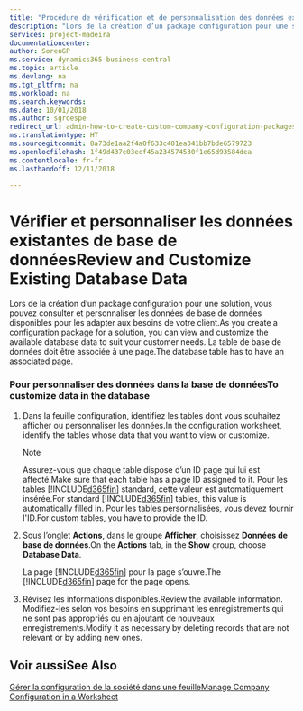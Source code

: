 ```yaml
---
title: "Procédure de vérification et de personnalisation des données existantes de base de données | Microsoft Docs"
description: "Lors de la création d’un package configuration pour une solution, vous pouvez consulter et personnaliser les données de base de données disponibles pour les adapter aux besoins de votre client. La table de base de données doit être associée à une page."
services: project-madeira
documentationcenter: 
author: SorenGP
ms.service: dynamics365-business-central
ms.topic: article
ms.devlang: na
ms.tgt_pltfrm: na
ms.workload: na
ms.search.keywords: 
ms.date: 10/01/2018
ms.author: sgroespe
redirect_url: admin-how-to-create-custom-company-configuration-packages
ms.translationtype: HT
ms.sourcegitcommit: 8a73de1aa2f4a0f633c401ea341bb7bde6579723
ms.openlocfilehash: 1f49d437e03ecf45a234574530f1e65d93584dea
ms.contentlocale: fr-fr
ms.lasthandoff: 12/11/2018

---
```

# <a name="review-and-customize-existing-database-data"></a><span data-ttu-id="4c619-104">Vérifier et personnaliser les données existantes de base de données</span><span class="sxs-lookup"><span data-stu-id="4c619-104">Review and Customize Existing Database Data</span></span>
<span data-ttu-id="4c619-105">Lors de la création d’un package configuration pour une solution, vous pouvez consulter et personnaliser les données de base de données disponibles pour les adapter aux besoins de votre client.</span><span class="sxs-lookup"><span data-stu-id="4c619-105">As you create a configuration package for a solution, you can view and customize the available database data to suit your customer needs.</span></span> <span data-ttu-id="4c619-106">La table de base de données doit être associée à une page.</span><span class="sxs-lookup"><span data-stu-id="4c619-106">The database table has to have an associated page.</span></span>  

### <a name="to-customize-data-in-the-database"></a><span data-ttu-id="4c619-107">Pour personnaliser des données dans la base de données</span><span class="sxs-lookup"><span data-stu-id="4c619-107">To customize data in the database</span></span>  

1.  <span data-ttu-id="4c619-108">Dans la feuille configuration, identifiez les tables dont vous souhaitez afficher ou personnaliser les données.</span><span class="sxs-lookup"><span data-stu-id="4c619-108">In the configuration worksheet, identify the tables whose data that you want to view or customize.</span></span>  

    > [!NOTE]  
    >  <span data-ttu-id="4c619-109">Assurez-vous que chaque table dispose d’un ID page qui lui est affecté.</span><span class="sxs-lookup"><span data-stu-id="4c619-109">Make sure that each table has a page ID assigned to it.</span></span> <span data-ttu-id="4c619-110">Pour les tables [!INCLUDE[d365fin](includes/d365fin_md.md)] standard, cette valeur est automatiquement insérée.</span><span class="sxs-lookup"><span data-stu-id="4c619-110">For standard [!INCLUDE[d365fin](includes/d365fin_md.md)] tables, this value is automatically filled in.</span></span> <span data-ttu-id="4c619-111">Pour les tables personnalisées, vous devez fournir l'ID.</span><span class="sxs-lookup"><span data-stu-id="4c619-111">For custom tables, you have to provide the ID.</span></span>  

2.  <span data-ttu-id="4c619-112">Sous l’onglet **Actions**, dans le groupe **Afficher**, choisissez **Données de base de données**.</span><span class="sxs-lookup"><span data-stu-id="4c619-112">On the **Actions** tab, in the **Show** group, choose **Database Data**.</span></span>  

     <span data-ttu-id="4c619-113">La page [!INCLUDE[d365fin](includes/d365fin_md.md)] pour la page s’ouvre.</span><span class="sxs-lookup"><span data-stu-id="4c619-113">The [!INCLUDE[d365fin](includes/d365fin_md.md)] page for the page opens.</span></span>  

3.  <span data-ttu-id="4c619-114">Révisez les informations disponibles.</span><span class="sxs-lookup"><span data-stu-id="4c619-114">Review the available information.</span></span> <span data-ttu-id="4c619-115">Modifiez-les selon vos besoins en supprimant les enregistrements qui ne sont pas appropriés ou en ajoutant de nouveaux enregistrements.</span><span class="sxs-lookup"><span data-stu-id="4c619-115">Modify it as necessary by deleting records that are not relevant or by adding new ones.</span></span>  

## <a name="see-also"></a><span data-ttu-id="4c619-116">Voir aussi</span><span class="sxs-lookup"><span data-stu-id="4c619-116">See Also</span></span>  
 [<span data-ttu-id="4c619-117">Gérer la configuration de la société dans une feuille</span><span class="sxs-lookup"><span data-stu-id="4c619-117">Manage Company Configuration in a Worksheet</span></span>](admin-how-to-manage-company-configuration-in-a-worksheet.md)

